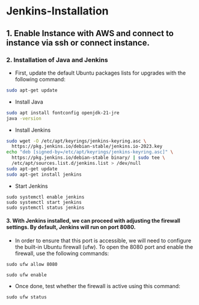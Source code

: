 # Jenkins-Installation

## 1. Enable Instance with AWS and connect to instance via ssh or connect instance.

### 2. Installation of Java and Jenkins
* First, update the default Ubuntu packages lists for upgrades with the following command:
```bash
sudo apt-get update
```

* Install Java
```bash
sudo apt install fontconfig openjdk-21-jre
java -version
```

* Install Jenkins
```bash
sudo wget -O /etc/apt/keyrings/jenkins-keyring.asc \
  https://pkg.jenkins.io/debian-stable/jenkins.io-2023.key
echo "deb [signed-by=/etc/apt/keyrings/jenkins-keyring.asc]" \
  https://pkg.jenkins.io/debian-stable binary/ | sudo tee \
  /etc/apt/sources.list.d/jenkins.list > /dev/null
sudo apt-get update
sudo apt-get install jenkins
```

* Start Jenkins
```
sudo systemctl enable jenkins
sudo systemctl start jenkins
sudo systemctl status jenkins
```

#### 3. With Jenkins installed, we can proceed with adjusting the firewall settings. By default, Jenkins will run on port 8080.

* In order to ensure that this port is accessible, we will need to configure the built-in Ubuntu firewall (ufw). To open the 8080 port and enable the firewall, use the following commands:
```
sudo ufw allow 8080
```
```
sudo ufw enable
```
* Once done, test whether the firewall is active using this command:
```
sudo ufw status
```


